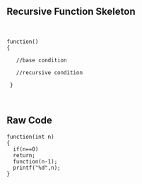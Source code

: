 ## Recursive Function Skeleton

</br>

```
function()
{

   //base condition
   
   //recursive condition
   
 }  
 ```
 
 </br>
 
 

## Raw Code

```
function(int n)
{
  if(n==0)
  return;
  function(n-1);
  printf("%d",n);
}    
```

#
